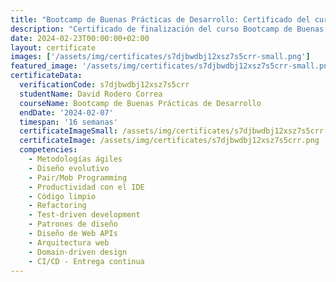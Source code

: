 ```yaml
---
title: "Bootcamp de Buenas Prácticas de Desarrollo: Certificado del curso"
description: "Certificado de finalización del curso Bootcamp de Buenas Prácticas de Desarrollo para David Rodero Correa."
date: 2024-02-23T00:00:00+02:00
layout: certificate
images: ['/assets/img/certificates/s7djbwdbj12xsz7s5crr-small.png']
featured_image: '/assets/img/certificates/s7djbwdbj12xsz7s5crr-small.png'
certificateData:
  verificationCode: s7djbwdbj12xsz7s5crr 
  studentName: David Rodero Correa
  courseName: Bootcamp de Buenas Prácticas de Desarrollo
  endDate: '2024-02-07'
  timespan: '16 semanas'
  certificateImageSmall: /assets/img/certificates/s7djbwdbj12xsz7s5crr-small.png
  certificateImage: /assets/img/certificates/s7djbwdbj12xsz7s5crr.png
  competencies:
    - Metodologías ágiles
    - Diseño evolutivo
    - Pair/Mob Programming
    - Productividad con el IDE
    - Código limpio
    - Refactoring
    - Test-driven development
    - Patrones de diseño
    - Diseño de Web APIs
    - Arquitectura web
    - Domain-driven design
    - CI/CD - Entrega continua
---
```

